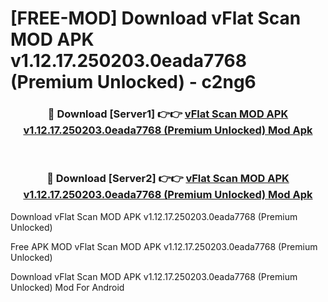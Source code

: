 # [FREE-MOD] Download vFlat Scan MOD APK v1.12.17.250203.0eada7768 (Premium Unlocked) - c2ng6


<div align="center">
<h3>🔴 Download [Server1] 👉👉 <a href="https://apk-comot.site?title=vFlat_Scan_MOD_APK_v1.12.17.250203.0eada7768_(Premium_Unlocked)">vFlat Scan MOD APK v1.12.17.250203.0eada7768 (Premium Unlocked) Mod Apk</a></h3><br>

<h3>🔴 Download [Server2] 👉👉 <a href="https://apk-comot.site?title=vFlat_Scan_MOD_APK_v1.12.17.250203.0eada7768_(Premium_Unlocked)">vFlat Scan MOD APK v1.12.17.250203.0eada7768 (Premium Unlocked) Mod Apk</a></h3>
</div>



Download vFlat Scan MOD APK v1.12.17.250203.0eada7768 (Premium Unlocked) 

Free APK MOD vFlat Scan MOD APK v1.12.17.250203.0eada7768 (Premium Unlocked) 

Download vFlat Scan MOD APK v1.12.17.250203.0eada7768 (Premium Unlocked) Mod For Android
